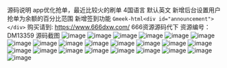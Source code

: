 源码说明
app优化抢单，最近比较火的刷单
4国语言 默认英文
新增后台设置用户抢单为余额的百分比范围
新增签到功能
`Gmeek-html<div id="announcement"></div>`
购买请到: https://www.666dxw.com/ 666资源源码代下
资源编号：DM13359
源码截图
![image](https://github.com/user-attachments/assets/57f3e84f-51f4-43cb-a9ef-388bf20fbe90)
![image](https://github.com/user-attachments/assets/9d652d3c-8a9c-4b76-ae11-e0382d29aadb)
![image](https://github.com/user-attachments/assets/045fc463-ff20-4eda-9c8c-082eddcd69b0)
![image](https://github.com/user-attachments/assets/17d37329-509d-495a-9d73-4418746eaa3a)
![image](https://github.com/user-attachments/assets/b579be7f-cd2a-481b-8d89-f5527d87674b)
![image](https://github.com/user-attachments/assets/639110a9-6bb4-4b78-a0dd-168e80cd7e78)
![image](https://github.com/user-attachments/assets/2a875435-a17e-42f7-9451-35d3a88e312e)
![image](https://github.com/user-attachments/assets/aefc4079-5644-4fa4-9f86-3c7172d33462)
![image](https://github.com/user-attachments/assets/f473a2f3-1035-49aa-81ef-295c8263699c)
![image](https://github.com/user-attachments/assets/a85b31e9-0381-4828-a04b-b2679e11e6a4)
![image](https://github.com/user-attachments/assets/64de66fa-0cd5-46ae-a0a1-9010ceafb5fd)
![image](https://github.com/user-attachments/assets/1a581f41-a5f6-432f-9577-7ede0d630393)
![image](https://github.com/user-attachments/assets/ad2f11e7-a280-45dd-9ffc-ffac87b72759)
![image](https://github.com/user-attachments/assets/d50cb3de-51bf-4220-8e9d-6e41f76169bc)
![image](https://github.com/user-attachments/assets/2397f475-5e77-402a-ae86-1551cc191117)
![image](https://github.com/user-attachments/assets/19a03d0b-c447-4210-8edc-eb45833c53e1)
![image](https://github.com/user-attachments/assets/3ce4fd61-d824-4e4e-ae67-268fdf7ceb10)
![image](https://github.com/user-attachments/assets/5a7a09aa-cb5c-4799-8865-fd1fbbd82641)
![image](https://github.com/user-attachments/assets/fb515441-6c24-4be1-9772-4d5cb165c169)
![image](https://github.com/user-attachments/assets/c991d2d4-b682-4ae6-9df8-72e22d07f54f)
![image](https://github.com/user-attachments/assets/0c1bc2e8-7d00-4e51-ba9e-cd4c091dfe2e)
![image](https://github.com/user-attachments/assets/6b434576-277d-459e-bf43-5100fe82e99c)
![image](https://github.com/user-attachments/assets/e190c3ff-99a9-42d5-93ec-6895cddc98e8)
